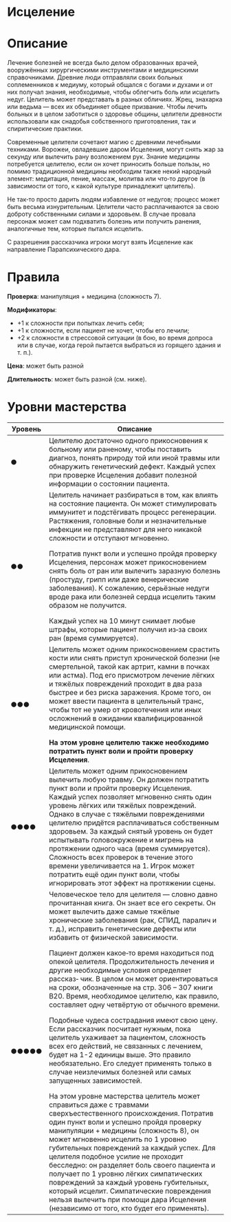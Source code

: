 # Исцеление

# Описание

Лечение болезней не всегда было делом образованных врачей, вооружённых хирургическими инструментами и медицинскими справочниками. Древние люди отправляли своих больных соплеменников к медиуму, который общался с богами и духами и от них получал знания, необходимые, чтобы облегчить боль или исцелить недуг. Целитель может представать в разных обличиях. Жрец, знахарка или ведьма — всех их объединяет общее призвание. Чтобы лечить больных и в целом заботиться о здоровье общины, целители древности использовали как снадобья собственного приготовления, так и спиритические практики.

Современные целители сочетают магию с древними лечебными техниками. Ворожеи, овладевшие даром Исцеления, могут снять жар за секунду или вылечить рану возложением рук. Знание медицины потребуется целителю, если он хочет приносить больше пользы, но помимо традиционной медицины необходим также некий народный элемент: медитация, пение, массаж, молитва или что‐то другое (в зависимости от того, к какой культуре принадлежит целитель).

Не так‐то просто дарить людям избавление от недугов; процесс может быть весьма изнурительным. Целители часто расплачиваются за свою доброту собственными силами и здоровьем. В случае провала персонаж может сам подхватить болезнь или получить ранения, аналогичные тем, которые пытался исцелить.

С разрешения рассказчика игроки могут взять Исцеление как направление Парапсихического дара.

# Правила

**Проверка**: манипуляция + медицина (сложность 7).

**Модификаторы**: 
- +1 к сложности при попытках лечить себя; 
- +1 к сложности, если пациент не хочет, чтобы его лечили; 
- +2 к сложности в стрессовой ситуации (в бою, во время допроса или в случае, когда герой пытается выбраться из горящего здания и т. п.).

**Цена**: может быть разной  

**Длительность**: может быть разной (см. ниже).

# Уровни мастерства

| Уровень | Описание                                                                                                                                                                                                                                                                                                                                                                                                                                                                                                                                                                                                                                                                                                                                                                                                                                                                                                                                                                                                                                                                                                                                                                                                                                                                                                                                                                                                                                                                                                                                               |
| ------- | ------------------------------------------------------------------------------------------------------------------------------------------------------------------------------------------------------------------------------------------------------------------------------------------------------------------------------------------------------------------------------------------------------------------------------------------------------------------------------------------------------------------------------------------------------------------------------------------------------------------------------------------------------------------------------------------------------------------------------------------------------------------------------------------------------------------------------------------------------------------------------------------------------------------------------------------------------------------------------------------------------------------------------------------------------------------------------------------------------------------------------------------------------------------------------------------------------------------------------------------------------------------------------------------------------------------------------------------------------------------------------------------------------------------------------------------------------------------------------------------------------------------------------------------------------ |
| ●       | Целителю достаточно одного прикосновения к больному или раненому, чтобы поставить диагноз, понять природу той или иной травмы или обнаружить генетический дефект. Каждый успех при проверке Исцеления добавит полезной информации о состоянии пациента.                                                                                                                                                                                                                                                                                                                                                                                                                                                                                                                                                                                                                                                                                                                                                                                                                                                                                                                                                                                                                                                                                                                                                                                                                                                                                                |
| ●●      | Целитель начинает разбираться в том, как влиять на состояние пациента. Он может стимулировать иммунитет и подстёгивать процесс регенерации. Растяжения, головные боли и незначительные инфекции не представляют для него никакой сложности и отступают мгновенно. <p></p> Потратив пункт воли и успешно пройдя проверку Исцеления, персонаж может прикосновением снять боль от ран или вылечить заразную болезнь (простуду, грипп или даже венерические заболевания). К сожалению, серьёзные недуги вроде рака или болезней сердца исцелить таким образом не получится. <p></p> Каждый успех на 10 минут снимает любые штрафы, которые пациент получил из‐за своих ран (время суммируется).                                                                                                                                                                                                                                                                                                                                                                                                                                                                                                                                                                                                                                                                                                                                                                                                                                                            |
| ●●●     | Целитель может одним прикосновением срастить кости или снять приступ хронической болезни (не смертельной, такой как артрит, камни в почках или астма). Под его присмотром лечение лёгких и тяжёлых повреждений проходит в два раза быстрее и без риска заражения. Кроме того, он может ввести пациента в целительный транс, чтобы тот не умер от кровотечения или иных осложнений в ожидании квалифицированной медицинской помощи. <p></p> **На этом уровне целителю также необходимо потратить пункт воли и пройти проверку Исцеления**.                                                                                                                                                                                                                                                                                                                                                                                                                                                                                                                                                                                                                                                                                                                                                                                                                                                                                                                                                                                                              |
| ●●●●    | Целитель может одним прикосновением вылечить любую травму. Он должен потратить пункт воли и пройти проверку Исцеления. Каждый успех позволяет мгновенно снять один уровень лёгких или тяжёлых повреждений. Однако в случае с тяжёлыми повреждениями целителю придётся расплачиваться собственным здоровьем. За каждый снятый уровень он будет испытывать головокружение и мигрень на протяжении одного часа (время суммируется). Сложность всех проверок в течение этого времени увеличивается на 1. Игрок может потратить ещё один пункт воли, чтобы игнорировать этот эффект на протяжении сцены.                                                                                                                                                                                                                                                                                                                                                                                                                                                                                                                                                                                                                                                                                                                                                                                                                                                                                                                                                    |
| ●●●●●   | Человеческое тело для целителя — словно давно прочитанная книга. Он знает все его секреты. Он может вылечить даже самые тяжёлые хронические заболевания (рак, СПИД, паралич и т. д.), исправить генетические дефекты или избавить от физической зависимости. <p></p> Пациент должен какое‐то время находиться под опекой целителя. Продолжительность лечения и другие необходимые условия определяет рассказ‐ чик. В целом он может ориентироваться на сроки, обозначенные на стр. 306 – 307 книги В20. Время, необходимое целителю, как правило, составляет одну четвёртую от обычного времени. <p></p> Подобные чудеса сострадания имеют свою цену. Если рассказчик посчитает нужным, пока целитель ухаживает за пациентом, сложность всех его действий, не связанных с лечением, будет на 1-2 единицы выше. Это правило необязательно. Его следует применять только в случае неизлечимых болезней или самых запущенных зависимостей.  <p></p> На этом уровне мастерства целитель может справиться даже с травмами сверхъестественного происхождения. Потратив один пункт воли и успешно пройдя проверку манипуляции + медицины (сложность 8), он может мгновенно исцелить по 1 уровню губительных повреждений за каждый успех. Для целителя подобное усилие не проходит бесследно: он разделяет боль своего пациента и получает по 1 уровню лёгких симпатических повреждений за каждый уровень губительных, который исцелит. Симпатические повреждения нельзя вылечить при помощи дара Исцеления (независимо от того, кто будет его применять). | 